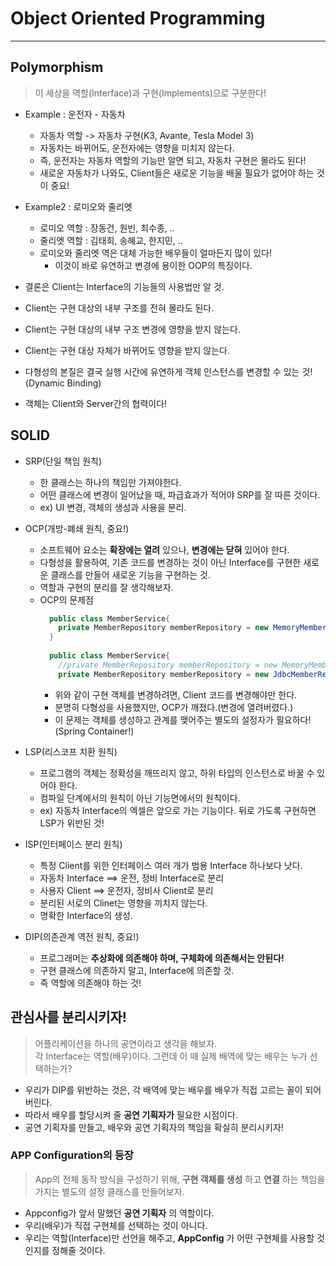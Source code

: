 # Object Oriented Programming
---
## Polymorphism
> 이 세상을 역할(Interface)과 구현(Implements)으로 구분한다!  
- Example : 운전자 - 자동차
  - 자동차 역할 -> 자동차 구현(K3, Avante, Tesla Model 3)
  - 자동차는 바뀌어도, 운전자에는 영향을 미치지 않는다.
  - 즉, 운전자는 자동차 역할의 기능만 알면 되고, 자동차 구현은 몰라도 된다!
  - 새로운 자동차가 나와도, Client들은 새로운 기능을 배울 필요가 없어야 하는 것이 중요!

- Example2 : 로미오와 줄리엣
  - 로미오 역할 : 장동건, 원빈, 최수종, ..
  - 줄리엣 역할 : 김태희, 송혜교, 한지민, ..
  - 로미오와 줄리엣 역은 대체 가능한 배우들이 얼마든지 많이 있다!
    - 이것이 바로 유연하고 변경에 용이한 OOP의 특징이다.
   
- 결론은 Client는 Interface의 기능들의 사용법만 알 것.
- Client는 구현 대상의 내부 구조를 전혀 몰라도 된다.
- Client는 구현 대상의 내부 구조 변경에 영향을 받지 않는다.
- Client는 구현 대상 자체가 바뀌어도 영향을 받지 않는다.
 
- 다형성의 본질은 결국 실행 시간에 유연하게 객체 인스턴스를 변경할 수 있는 것!(Dynamic Binding)
- 객체는 Client와 Server간의 협력이다!

## SOLID
- SRP(단일 책임 원칙)
  - 한 클래스는 하나의 책임만 가져야한다.
  - 어떤 클래스에 변경이 일어났을 때, 파급효과가 적어야 SRP를 잘 따른 것이다.
  - ex) UI 변경, 객체의 생성과 사용을 분리.

- OCP(개방-폐쇄 원칙, 중요!)
  - 소프트웨어 요소는 __확장에는 열려__ 있으나, __변경에는 닫혀__ 있어야 한다.
  - 다형성을 활용하여, 기존 코드를 변경하는 것이 아닌 Interface를 구현한 새로운 클래스를 만들어 새로운 기능을 구현하는 것.
  - 역할과 구현의 분리를 잘 생각해보자.
  - OCP의 문제점
    ```java
      public class MemberService{
        private MemberRepository memberRepository = new MemoryMemberRepository();
      }
      
      public class MemberService{
        //private MemberRepository memberRepository = new MemoryMemberRepository();
        private MemberRepository memberRepository = new JdbcMemberRepository();
    ```
    - 위와 같이 구현 객체를 변경하려면, Client 코드를 변경해야만 한다.
    - 분명히 다형성을 사용했지만, OCP가 깨졌다.(변경에 열려버렸다.)
    - 이 문제는 객체를 생성하고 관계를 맺어주는 별도의 설정자가 필요하다!(Spring Container!)
 
- LSP(리스코프 치환 원칙)
  - 프로그램의 객체는 정확성을 깨뜨리지 않고, 하위 타입의 인스턴스로 바꿀 수 있어야 한다.
  - 컴파일 단계에서의 원칙이 아닌 기능면에서의 원칙이다.
  - ex) 자동차 Interface의 엑셀은 앞으로 가는 기능이다. 뒤로 가도록 구현하면 LSP가 위반된 것!

- ISP(인터페이스 분리 원칙)
  - 특정 Client를 위한 인터페이스 여러 개가 범용 Interface 하나보다 낫다.
  - 자동차 Interface ==> 운전, 정비 Interface로 분리
  - 사용자 Client ==> 운전자, 정비사 Client로 분리
  - 분리된 서로의 Clinet는 영향을 끼치지 않는다.
  - 명확한 Interface의 생성.

- DIP(의존관계 역전 원칙, 중요!)
  - 프로그래머는 __추상화에 의존해야 하며, 구체화에 의존해서는 안된다!__
  - 구현 클래스에 의존하지 말고, Interface에 의존할 것.
  - 즉 역할에 의존해야 하는 것!

## 관심사를 분리시키자!
> 어플리케이션을 하나의 공연이라고 생각을 해보자.  
> 각 Interface는 역할(배우)이다. 그런데 이 때 실제 배역에 맞는 배우는 누가 선택하는가?  
- 우리가 DIP를 위반하는 것은, 각 배역에 맞는 배우를 배우가 직접 고르는 꼴이 되어버린다.
- 따라서 배우를 할당시켜 줄 __공연 기획자가__ 필요한 시점이다.
- 공연 기획자를 만들고, 배우와 공연 기획자의 책임을 확실히 분리시키자!

### APP Configuration의 등장
> App의 전체 동작 방식을 구성하기 위해, __구현 객체를 생성__ 하고 __연결__ 하는 책임을 가지는 별도의 설정 클래스를 만들어보자.  
- Appconfig가 앞서 말했던 __공연 기획자__ 의 역할이다.
- 우리(배우)가 직접 구현체를 선택하는 것이 아니다.
- 우리는 역할(Interface)만 선언을 해주고, __AppConfig__ 가 어떤 구현체를 사용할 것인지를 정해줄 것이다.

